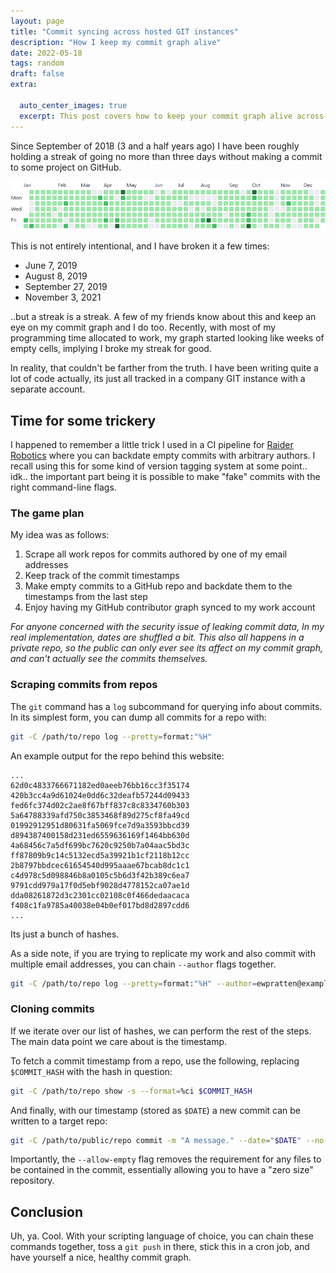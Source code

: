 ```yaml
---
layout: page
title: "Commit syncing across hosted GIT instances" 
description: "How I keep my commit graph alive"
date: 2022-05-18
tags: random
draft: false
extra:
  
  auto_center_images: true
  excerpt: This post covers how to keep your commit graph alive across multiple GIT instances by syncing your commit history to magic repos.
---
```


Since September of 2018 (3 and a half years ago) I have been roughly holding a streak of going no more than three days without making a commit to some project on GitHub.

![A screenshot of my commit history last year](/images/posts/commit-sync/commit_graph.png)

This is not entirely intentional, and I have broken it a few times:

- June 7, 2019
- August 8, 2019
- September 27, 2019
- November 3, 2021

..but a streak is a streak. A few of my friends know about this and keep an eye on my commit graph and I do too. Recently, with most of my programming time allocated to work, my graph started looking like weeks of empty cells, implying I broke my streak for good.

In reality, that couldn't be farther from the truth. I have been writing quite a lot of code actually, its just all tracked in a company GIT instance with a separate account.

## Time for some trickery

I happened to remember a little trick I used in a CI pipeline for [Raider Robotics](https://github.com/frc5024/) where you can backdate empty commits with arbitrary authors. I recall using this for some kind of version tagging system at some point.. idk.. the important part being it is possible to make "fake" commits with the right command-line flags.

### The game plan

My idea was as follows:

1) Scrape all work repos for commits authored by one of my email addresses
2) Keep track of the commit timestamps
3) Make empty commits to a GitHub repo and backdate them to the timestamps from the last step
4) Enjoy having my GitHub contributor graph synced to my work account

*For anyone concerned with the security issue of leaking commit data, In my real implementation, dates are shuffled a bit. This also all happens in a private repo, so the public can only ever see its affect on my commit graph, and can't actually see the commits themselves.*

### Scraping commits from repos

The `git` command has a `log` subcommand for querying info about commits. In its simplest form, you can dump all commits for a repo with:

```sh
git -C /path/to/repo log --pretty=format:"%H"
```

An example output for the repo behind this website:

```text
...
62d0c4833766671182ed0aeeb76bb16cc3f35174
420b3cc4a9d61024e0dd6c32deafb57244d09433
fed6fc374d02c2ae8f67bff837c8c8334760b303
5a64788339afd750c3853468f89d275cf8fa49cd
01992912951d80631fa5069fce7d9a3593bbcd39
d894387400158d231ed6559636169f1464bb630d
4a68456c7a5df699bc7620c9250b7a04aac5bd3c
ff87809b9c14c5132ecd5a39921b1cf2118b12cc
2b8797bbdcec61654540d995aaae67bcab8dc1c1
c4d978c5d098846b8a0105c5b6d3f42b389c6ea7
9791cdd979a17f0d5ebf9028d4778152ca07ae1d
dda08261872d3c2301cc02108c0f466dedaacaca
f408c1fa9785a40038e04b0ef017bd8d2897cdd6
...
```

Its just a bunch of hashes.

As a side note, if you are trying to replicate my work and also commit with multiple email addresses, you can chain `--author` flags together.

```sh
git -C /path/to/repo log --pretty=format:"%H" --author=ewpratten@example.com --author=evan@work.com
```

### Cloning commits

If we iterate over our list of hashes, we can perform the rest of the steps. The main data point we care about is the timestamp.

To fetch a commit timestamp from a repo, use the following, replacing `$COMMIT_HASH` with the hash in question:

```sh
git -C /path/to/repo show -s --format=%ci $COMMIT_HASH
```

And finally, with our timestamp (stored as `$DATE`) a new commit can be written to a target repo:

```sh
git -C /path/to/public/repo commit -m "A message." --date="$DATE" --no-edit --allow-empty
```

Importantly, the `--allow-empty` flag removes the requirement for any files to be contained in the commit, essentially allowing you to have a "zero size" repository.

## Conclusion

Uh, ya. Cool. With your scripting language of choice, you can chain these commands together, toss a `git push` in there, stick this in a cron job, and have yourself a nice, healthy commit graph.

